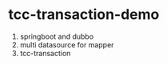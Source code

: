 # tcc-transaction-demo
   1. springboot and dubbo
   2. multi datasource for mapper
   3. tcc-transaction
   
